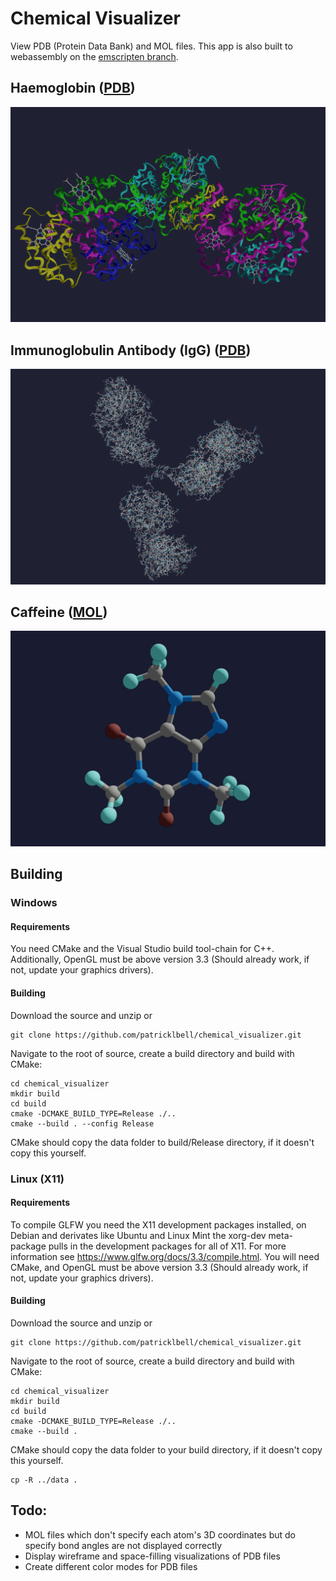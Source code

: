 # Chemical Visualizer
View PDB (Protein Data Bank) and MOL files. This app is also built to webassembly on the [emscripten branch](https://github.com/patricklbell/chemical_visualizer/tree/emscripten).

## Haemoglobin ([PDB](https://www.rcsb.org/structure/4n7n))
![Haemoglobin Ribbon Diagram Chain Coloring](https://github.com/patricklbell/chemical_visualizer/blob/main/data/screenshots/haemoglobin_chains.png?raw=true)


## Immunoglobulin Antibody (IgG) ([PDB](https://www.rcsb.org/structure/1igt))
![Immunoglobulin Atom Diagram](https://github.com/patricklbell/chemical_visualizer/blob/main/data/screenshots/igg_atoms.png?raw=true)

## Caffeine ([MOL](https://www.ebi.ac.uk/chebi/searchId.do?chebiId=CHEBI:27732))
![Caffeine Molecule Diagram](https://github.com/patricklbell/chemical_visualizer/blob/main/data/screenshots/caffeine.png?raw=true)

## Building
### Windows
#### Requirements
You need CMake and the Visual Studio build tool-chain for C++. Additionally, OpenGL
must be above version 3.3 (Should already work, if not, update your graphics 
drivers). 
#### Building
Download the source and unzip or 
```
git clone https://github.com/patricklbell/chemical_visualizer.git
```
Navigate to the root of source, create a build directory and build with CMake:
```
cd chemical_visualizer
mkdir build
cd build
cmake -DCMAKE_BUILD_TYPE=Release ./..
cmake --build . --config Release
```
CMake should copy the data folder to build/Release directory, if it doesn't copy
this yourself.

### Linux (X11)
#### Requirements
To compile GLFW you need the X11 development packages installed, on Debian and 
derivates like Ubuntu and Linux Mint the xorg-dev meta-package pulls in the 
development packages for all of X11. For more information see 
https://www.glfw.org/docs/3.3/compile.html. You will need CMake, and OpenGL 
must be above version 3.3 (Should already work, if not, update your graphics 
drivers).
#### Building
Download the source and unzip or 
```
git clone https://github.com/patricklbell/chemical_visualizer.git
```
Navigate to the root of source, create a build directory and build with CMake:
```
cd chemical_visualizer
mkdir build
cd build
cmake -DCMAKE_BUILD_TYPE=Release ./..
cmake --build .
```
CMake should copy the data folder to your build directory, if it doesn't copy 
this yourself.
```
cp -R ../data .
```

## Todo:
- MOL files which don't specify each atom's 3D coordinates but do specify bond 
angles are not displayed correctly
- Display wireframe and space-filling visualizations of PDB files
- Create different color modes for PDB files
